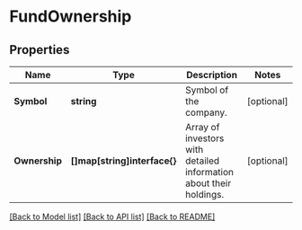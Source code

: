 # FundOwnership

## Properties

Name | Type | Description | Notes
------------ | ------------- | ------------- | -------------
**Symbol** | **string** | Symbol of the company. | [optional] 
**Ownership** | **[]map[string]interface{}** | Array of investors with detailed information about their holdings. | [optional] 

[[Back to Model list]](../README.md#documentation-for-models) [[Back to API list]](../README.md#documentation-for-api-endpoints) [[Back to README]](../README.md)



